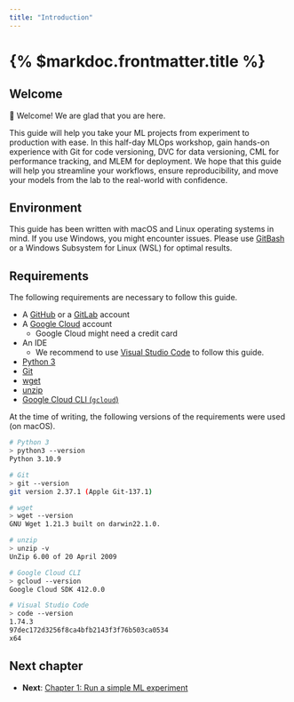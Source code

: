 ```yaml
---
title: "Introduction"
---
```


# {% $markdoc.frontmatter.title %}

## Welcome

👋 Welcome! We are glad that you are here. 

This guide will help you take your ML projects from experiment to production
with ease. In this half-day MLOps workshop, gain hands-on experience with Git
for code versioning, DVC for data versioning, CML for performance tracking, and
MLEM for deployment. We hope that this guide will help you streamline your
workflows, ensure reproducibility, and move your models from the lab to the
real-world with confidence.

## Environment

This guide has been written with macOS and Linux operating systems in mind. If
you use Windows, you might encounter issues. Please use
[GitBash](https://gitforwindows.org/) or a Windows Subsystem for Linux (WSL) for
optimal results.

## Requirements

The following requirements are necessary to follow this guide.

- A [GitHub](https://github.com/) or a [GitLab](https://gitlab.com/) account
- A [Google Cloud](https://console.cloud.google.com/) account
    - Google Cloud might need a credit card
- An IDE
    - We recommend to use [Visual Studio Code](https://code.visualstudio.com/)
      to follow this guide.
- [Python 3](https://www.python.org/downloads/)
- [Git](https://git-scm.com/)
- [wget](https://linux.die.net/man/1/wget)
- [unzip](https://linux.die.net/man/1/unzip)
- [Google Cloud CLI (`gcloud`)](https://cloud.google.com/sdk/docs/install-sdk)

At the time of writing, the following versions of the requirements were used (on
macOS).

```sh
# Python 3
> python3 --version
Python 3.10.9

# Git
> git --version
git version 2.37.1 (Apple Git-137.1)

# wget
> wget --version
GNU Wget 1.21.3 built on darwin22.1.0.

# unzip
> unzip -v       
UnZip 6.00 of 20 April 2009

# Google Cloud CLI
> gcloud --version
Google Cloud SDK 412.0.0

# Visual Studio Code
> code --version
1.74.3
97dec172d3256f8ca4bfb2143f3f76b503ca0534
x64
```

## Next chapter

- **Next**: [Chapter 1: Run a simple ML
  experiment](/the-guide/chapter-1-run-a-simple-ml-experiment)
